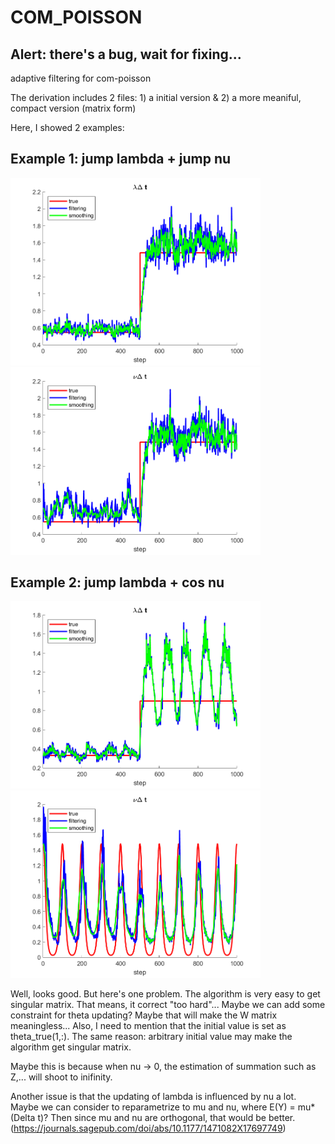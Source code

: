 # COM_POISSON

## Alert: there's a bug, wait for fixing...
 adaptive filtering for com-poisson

The derivation includes 2 files: 1) a initial version & 2) a more meaniful, compact version (matrix form)

Here, I showed 2 examples:

## Example 1: jump lambda + jump nu

<img src="https://github.com/weigcdsb/COM_POISSON/blob/main/lambda_1.png" width="400"/><img src="https://github.com/weigcdsb/COM_POISSON/blob/main/nu_1.png" width="400"/>

## Example 2: jump lambda + cos nu

<img src="https://github.com/weigcdsb/COM_POISSON/blob/main/lambda_2.png" width="400"/><img src="https://github.com/weigcdsb/COM_POISSON/blob/main/nu_2.png" width="400"/>

Well, looks good.
But here's one problem. The algorithm is very easy to get singular matrix. That means, it correct "too hard"... Maybe we can add some constraint for theta updating? Maybe that will make the W matrix meaningless...
Also, I need to mention that the initial value is set as theta_true(1,:). The same reason: arbitrary initial value may make the algorithm get singular matrix.

Maybe this is because when nu -> 0, the estimation of summation such as Z,... will shoot to inifinity.

Another issue is that the updating of lambda is influenced by nu a lot. Maybe we can consider to reparametrize to mu and nu, where E(Y) = mu*(Delta t)? Then since mu and nu are orthogonal, that would be better. (https://journals.sagepub.com/doi/abs/10.1177/1471082X17697749)



